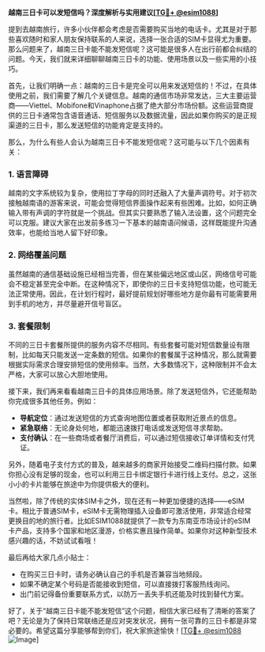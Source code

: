 **越南三日卡可以发短信吗？深度解析与实用建议[[TG💪+ @esim1088](https://t.me/s/esim1088)]**

提到去越南旅行，许多小伙伴都会考虑是否需要购买当地的电话卡。尤其是对于那些喜欢随时和家人朋友保持联系的人来说，选择一张合适的SIM卡显得尤为重要。那么问题来了，越南三日卡能不能发短信呢？这可能是很多人在出行前都会纠结的问题。今天，我们就来详细聊聊越南三日卡的功能、使用场景以及一些实用的小技巧。

首先，让我们明确一点：越南的三日卡是完全可以用来发送短信的！不过，在具体使用之前，我们需要了解几个关键信息。越南的通信市场非常发达，三大主要运营商——Viettel、Mobifone和Vinaphone占据了绝大部分市场份额。这些运营商提供的三日卡通常包含语音通话、短信服务以及数据流量，因此如果你购买的是正规渠道的三日卡，那么发送短信的功能肯定是支持的。

那么，为什么有些人会认为越南三日卡不能发短信呢？这可能与以下几个因素有关：

### 1. **语言障碍**
越南的文字系统较为复杂，使用拉丁字母的同时还融入了大量声调符号。对于初次接触越南语的游客来说，可能会觉得短信界面操作起来有些困难。比如，如何正确输入带有声调的字符就是一个挑战。但其实只要熟悉了输入法设置，这个问题完全可以克服。建议大家在出发前多练习一下基本的越南语问候语，这样既能提升沟通效率，也能给当地人留下好印象。

### 2. **网络覆盖问题**
虽然越南的通信基础设施已经相当完善，但在某些偏远地区或山区，网络信号可能会不稳定甚至完全中断。在这种情况下，即使你的三日卡支持短信功能，也可能无法正常使用。因此，在计划行程时，最好提前规划好哪些地方是你最有可能需要用到手机的地方，并尽量避开信号盲区。

### 3. **套餐限制**
不同的三日卡套餐所提供的服务内容不尽相同。有些套餐可能对短信数量设有限制，比如每天只能发送一定条数的短信。如果你的套餐属于这种情况，那么就需要根据实际需求合理安排短信的使用频率。当然，大多数情况下，这种限制并不会太严格，大家可以放心大胆地使用。

接下来，我们再来看看越南三日卡的具体应用场景。除了发送短信外，它还能帮助你完成很多其他任务。例如：

- **导航定位**：通过发送短信的方式查询地图位置或者获取附近景点的信息。
- **紧急联络**：无论身处何地，都能迅速拨打电话或发送短信寻求帮助。
- **支付确认**：在一些商场或者餐厅消费后，可以通过短信接收订单详情和支付凭证。

另外，随着电子支付方式的普及，越来越多的商家开始接受二维码扫描付款。如果你担心没有足够的现金，也可以利用三日卡绑定银行卡进行线上支付。总之，这张小小的卡片能够在旅途中为你提供极大的便利。

当然啦，除了传统的实体SIM卡之外，现在还有一种更加便捷的选择——eSIM卡。相比于普通SIM卡，eSIM卡无需物理插入设备即可激活使用，非常适合经常更换目的地的旅行者。比如ESIM1088就提供了一款专为东南亚市场设计的eSIM卡产品，支持多个国家和地区漫游，价格实惠且操作简单。如果你对这种新型技术感兴趣的话，不妨试试看哦！

最后再给大家几点小贴士：
- 在购买三日卡时，请务必确认自己的手机是否兼容当地频段。
- 如果不确定某个号码是否能接收到短信，可以直接拨打客服热线询问。
- 出门前记得备份重要联系方式，以防万一丢失手机还能及时找到替代方案。

好了，关于“越南三日卡能不能发短信”这个问题，相信大家已经有了清晰的答案了吧？无论是为了保持日常联络还是应对突发状况，拥有一张可靠的三日卡都是非常必要的。希望这篇分享能够帮到你们，祝大家旅途愉快！[[TG💪+ @esim1088](https://t.me/s/esim1088) ![Image](https://i.postimg.cc/4NQfJmqS/Snipaste-2025-05-13-00-14-12.png)]
